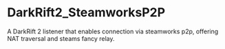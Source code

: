 # DarkRift2_SteamworksP2P
A DarkRift 2 listener that enables connection via steamworks p2p, offering NAT traversal and steams fancy relay.
